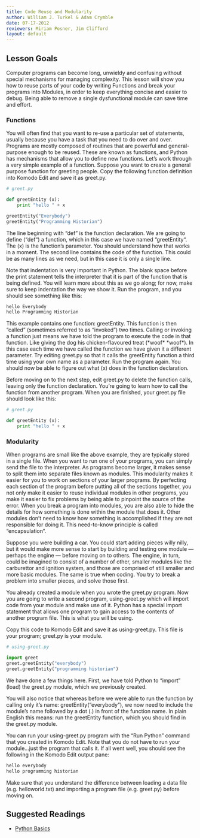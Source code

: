 ```yaml
---
title: Code Reuse and Modularity
author: William J. Turkel & Adam Crymble
date: 07-17-2012
reviewers: Miriam Posner, Jim Clifford
layout: default
---
```


Lesson Goals
------------

Computer programs can become long, unwieldy and confusing without
special mechanisms for managing complexity. This lesson will show you
how to reuse parts of your code by writing Functions and break your
programs into Modules, in order to keep everything concise and easier to
debug. Being able to remove a single dysfunctional module can save time
and effort.

### Functions

You will often find that you want to re-use a particular set of
statements, usually because you have a task that you need to do over and
over. Programs are mostly composed of routines that are powerful and
general-purpose enough to be reused. These are known as functions, and
Python has mechanisms that allow you to define new functions. Let’s work
through a very simple example of a function. Suppose you want to create
a general purpose function for greeting people. Copy the following
function definition into Komodo Edit and save it as greet.py.

``` python
# greet.py

def greetEntity (x):
    print "hello " + x

greetEntity("Everybody")
greetEntity("Programming Historian")
```

The line beginning with “def” is the function declaration. We are going
to define (“def“) a function, which in this case we have named
“greetEntity“. The (x) is the function’s parameter. You should
understand how that works in a moment. The second line contains the code
of the function. This could be as many lines as we need, but in this
case it is only a single line.

Note that indentation is very important in Python. The blank space
before the print statement tells the interpreter that it is part of the
function that is being defined. You will learn more about this as we go
along; for now, make sure to keep indentation the way we show it. Run
the program, and you should see something like this:

``` python
hello Everybody
hello Programming Historian
```

This example contains one function: greetEntity. This function is then
“called” (sometimes referred to as “invoked”) two times. Calling or
invoking a function just means we have told the program to execute the
code in that function. Like giving the dog his chicken-flavoured treat
(\*woof\* \*woof\*). In this case each time we have called the function
we have given it a different parameter. Try editing greet.py so that it
calls the greetEntity function a third time using your own name as a
parameter. Run the program again. You should now be able to figure out
what (x) does in the function declaration.

Before moving on to the next step, edit greet.py to delete the function
calls, leaving only the function declaration. You’re going to learn how
to call the function from another program. When you are finished, your
greet.py file should look like this:

``` python
# greet.py

def greetEntity (x):
    print "hello " + x
```

### Modularity

When programs are small like the above example, they are typically
stored in a single file. When you want to run one of your programs, you
can simply send the file to the interpreter. As programs become larger,
it makes sense to split them into separate files known as modules. This
modularity makes it easier for you to work on sections of your larger
programs. By perfecting each section of the program before putting all
of the sections together, you not only make it easier to reuse
individual modules in other programs, you make it easier to fix problems
by being able to pinpoint the source of the error. When you break a
program into modules, you are also able to hide the details for how
something is done within the module that does it. Other modules don’t
need to know how something is accomplished if they are not responsible
for doing it. This need-to-know principle is called “encapsulation“.

Suppose you were building a car. You could start adding pieces willy
nilly, but it would make more sense to start by building and testing one
module — perhaps the engine — before moving on to others. The engine, in
turn, could be imagined to consist of a number of other, smaller modules
like the carburettor and ignition system, and those are comprised of
still smaller and more basic modules. The same is true when coding. You
try to break a problem into smaller pieces, and solve those first.

You already created a module when you wrote the greet.py program. Now
you are going to write a second program, using-greet.py which will
import code from your module and make use of it. Python has a special
import statement that allows one program to gain access to the contents
of another program file. This is what you will be using.

Copy this code to Komodo Edit and save it as using-greet.py. This file
is your program; greet.py is your module.

``` python
# using-greet.py

import greet
greet.greetEntity("everybody")
greet.greetEntity("programming historian")
```

We have done a few things here. First, we have told Python to “import”
(load) the greet.py module, which we previously created.

You will also notice that whereas before we were able to run the
function by calling only it’s name: greetEntity(“everybody”), we now
need to include the module’s name followed by a dot (.) in front of the
function name. In plain English this means: run the greetEntity
function, which you should find in the greet.py module.

You can run your using-greet.py program with the “Run Python” command
that you created in Komodo Edit. Note that you do not have to run your
module…just the program that calls it. If all went well, you should see
the following in the Komodo Edit output pane:

``` python
hello everybody
hello programming historian
```

Make sure that you understand the difference between loading a data file
(e.g. helloworld.txt) and importing a program file (e.g. greet.py)
before moving on.

Suggested Readings
------------------

-   [Python Basics][]

  [Python Basics]: http://www.astro.ufl.edu/~warner/prog/python.html
